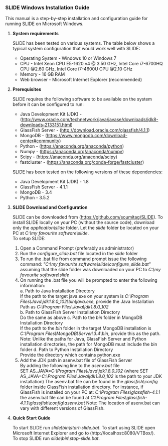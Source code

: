 ### SLIDE Windows Installation Guide

This manual is a step-by-step installation and configuration guide for running SLIDE on Microsoft Windows. 

1. **System requirements**

   SLIDE has been tested on various systems. The table below shows a typical system configuration that would work well with SLIDE:  
    * Operating System    - Windows 10 or Windows 7  
    * CPU                 - Intel Xeon CPU E5-1620 v4 @ 3.50 GHz, Intel Core i7-6700HQ CPU @2.60 GHz, Intel Core i7-4600U CPU @2.10 GHz     
    * Memory              - 16 GB RAM  
    * Web browser         - Microsoft Internet Explorer (recommended)

2. **Prerequisites**

   SLIDE requires the following software to be available on the system before it can be configured to run:  

    * Java Development Kit (JDK) -	(http://www.oracle.com/technetwork/java/javase/downloads/jdk8-downloads-2133151.html)  
    * GlassFish Server	-	(http://download.oracle.com/glassfish/4.1.1)  
    * MongoDB	-			(https://www.mongodb.com/download-center#community)  
    * Python	-			(https://anaconda.org/anaconda/python)  
    * Numpy	-			(https://anaconda.org/anaconda/numpy)  
    * Scipy	-			(https://anaconda.org/anaconda/scipy)  
    * fastcluster	-			(https://anaconda.org/conda-forge/fastcluster)  

   SLIDE has been tested on the following versions of these dependencies:
    * Java Development Kit (JDK) -	1.8 
    * GlassFish Server	-	4.1.1  
    * MongoDB		- 3.4  
    * Python		- 3.5.2  

3. **SLIDE Download and Configuration**

   SLIDE can be downloaded from (https://github.com/soumitag/SLIDE). To install SLIDE locally on your PC (without the source code), download only the *application\slide* folder. Let the *slide* folder be located on your PC at *C:\my favourite software\slide*.  
   To setup SLIDE:  
     1. Open a Command Prompt (preferably as administrator)
     2. Run the *configure_slide.bat* file located in the *slide* folder
     3.	To run the .bat file from command prompt issue the following command:
     	*"C:\my favourite software\slide\configure_slide.bat"* assuming that the slide folder was downloaded on your PC to *C:\my favourite software\slide*
     4. On running the .bat file you will be prompted to enter the following information:  
        a. Path to Java Installation Directory  
           If the path to the target java.exe on your system is *C:\Program Files\Java\jdk1.8.0_102\bin\java.exe*, provide the Java Installation Path as *C:\Program Files\Java\jdk1.8.0_102*  
        b. Path to GlassFish Server Installation Directory   
           Do the same as above
        c. Path to the *bin* folder in MongoDB Installation Directory  
           If the path to the *bin* folder in the target MongoDB installation is *C:\Program Files\MongoDB\Server\3.4\bin*, provide this as the path.
           Note: Unlike the paths for Java, GlassFish Server and Python installation directories, the path for MongoDB must include the bin folder
        d. Path to Python Installation Directory  
           Provide the directory which contains python.exe
      5. Add the JDK path in asenv.bat file of GlassFish Server   
         By adding the following line to the *asenv.bat* file   
         SET AS_JAVA=*C:\Program Files\Java\jdk1.8.0_102*
         (where SET AS_JAVA=*C:\Program Files\Java\jdk1.8.0_102* is the path to your JDK installation) 
         The asenv.bat file can be found in the *glassfish\config* folder inside GlassFish installation directory. For instance, if GlassFish is installed on your PC at: *C:\Program Files\glassfish-4.1.1* the asenv.bat file can be found at *C:\Program Files\glassfish-4.1.1\glassfish\config\asenv.bat*
	 Note: The location of asenv.bat can vary with different versions of GlassFish. 
	 
	 
3. **Quick Start Guide**

     To start SLIDE run *slide\bin\start-slide.bat*. To start using SLIDE open Microsoft Internet Explorer and go to (http://localhost:8080/VTBox/).  
     To stop SLIDE run *slide\bin\stop-slide.bat*.

         



	
